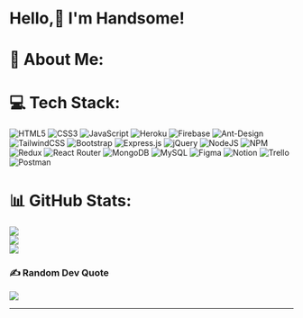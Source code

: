 # Hello,👋 I'm Handsome!

<!--
my mail: echandsome@hotmail.com.
my skype: live:.cid.5560ef4130352469

Hi, Lizi G

I have a payment problem.
So I want to get paid to my friend's freelance account.
Is that possible?

freelancer is checking the our chatting log.
so, I'd like to contact with you via skype or mail.

I look forward to your continued cooperation.
I will wait your reply via mail or skype.

Thank you.
Damien D
-->
<!-- [![](https://visitcount.itsvg.in/api?id=mortuzakarzon&icon=1&color=1)](https://visitcount.itsvg.in) -->

# 💫 About Me:
<!--
<br>- 😄 Pronouns: He/His<br>- 🔭 I’m currently working on DocMent<br>- 🌱 I’m currently palying with vue.js.<br>- 👯 I’m looking to collaborate on Youtube.<br>- 🤔 I’m looking for help with Documentation.<br>- 💬 Ask me about "MERN STACK" or any other tech related stuffs.<br>- 📫 How to reach me: Twitter -@karzonku<br>- ⚡ Fun fact: Bonsai Lover!
-->

<!-- 
## 🌐 Socials:
[![LinkedIn](https://img.shields.io/badge/LinkedIn-%230077B5.svg?logo=linkedin&logoColor=white)](https://linkedin.com/in/mortuza-karzon) [![Medium](https://img.shields.io/badge/Medium-12100E?logo=medium&logoColor=white)](https://medium.com/@mortuzakarzon) [![Quora](https://img.shields.io/badge/Quora-%23B92B27.svg?logo=Quora&logoColor=white)](https://quora.com/profile/Mortuza-Karzon) [![Stack Overflow](https://img.shields.io/badge/-Stackoverflow-FE7A16?logo=stack-overflow&logoColor=white)](https://stackoverflow.com/users/8055165)  -->

# 💻 Tech Stack:
 ![HTML5](https://img.shields.io/badge/html5-%23E34F26.svg?style=flat&logo=html5&logoColor=white) ![CSS3](https://img.shields.io/badge/css3-%231572B6.svg?style=flat&logo=css3&logoColor=white) ![JavaScript](https://img.shields.io/badge/javascript-%23323330.svg?style=flat&logo=javascript&logoColor=%23F7DF1E) ![Heroku](https://img.shields.io/badge/heroku-%23430098.svg?style=flat&logo=heroku&logoColor=white) ![Firebase](https://img.shields.io/badge/firebase-%23039BE5.svg?style=flat&logo=firebase) ![Ant-Design](https://img.shields.io/badge/-AntDesign-%230170FE?style=flat&logo=ant-design&logoColor=white) ![TailwindCSS](https://img.shields.io/badge/tailwindcss-%2338B2AC.svg?style=flat&logo=tailwind-css&logoColor=white) ![Bootstrap](https://img.shields.io/badge/bootstrap-%23563D7C.svg?style=flat&logo=bootstrap&logoColor=white) ![Express.js](https://img.shields.io/badge/express.js-%23404d59.svg?style=flat&logo=express&logoColor=%2361DAFB) ![jQuery](https://img.shields.io/badge/jquery-%230769AD.svg?style=flat&logo=jquery&logoColor=white) ![NodeJS](https://img.shields.io/badge/node.js-6DA55F?style=flat&logo=node.js&logoColor=white) ![NPM](https://img.shields.io/badge/NPM-%23000000.svg?style=flat&logo=npm&logoColor=white) ![Redux](https://img.shields.io/badge/redux-%23593d88.svg?style=flat&logo=redux&logoColor=white) ![React Router](https://img.shields.io/badge/React_Router-CA4245?style=flat&logo=react-router&logoColor=white) ![MongoDB](https://img.shields.io/badge/MongoDB-%234ea94b.svg?style=flat&logo=mongodb&logoColor=white) ![MySQL](https://img.shields.io/badge/mysql-%2300f.svg?style=flat&logo=mysql&logoColor=white) 	![Figma](https://img.shields.io/badge/figma-%23F24E1E.svg?style=flat&logo=figma&logoColor=white) ![Notion](https://img.shields.io/badge/Notion-%23000000.svg?style=flat&logo=notion&logoColor=white) ![Trello](https://img.shields.io/badge/Trello-%23026AA7.svg?style=flat&logo=Trello&logoColor=white) ![Postman](https://img.shields.io/badge/Postman-FF6C37?style=flat&logo=postman&logoColor=white)

# 📊 GitHub Stats:
![](https://github-readme-stats.vercel.app/api?username=albertoschuppe&theme=dark&hide_border=false&include_all_commits=false&count_private=false)<br/>
![](https://github-readme-streak-stats.herokuapp.com/?user=albertoschuppe&theme=dark&hide_border=false)<br/>
![](https://github-readme-stats.vercel.app/api/top-langs/?username=albertoschuppe&theme=dark&hide_border=false&include_all_commits=false&count_private=false&layout=compact)

### ✍️ Random Dev Quote
![](https://quotes-github-readme.vercel.app/api?type=horizontal&theme=gruvbox)

---
